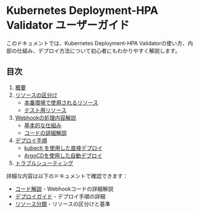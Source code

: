 # Kubernetes Deployment-HPA Validator ユーザーガイド

このドキュメントでは、Kubernetes Deployment-HPA Validatorの使い方、内部の仕組み、デプロイ方法について初心者にもわかりやすく解説します。

## 目次

1. [概要](#概要)
2. [リソースの区分け](#リソースの区分け)
   - [本番環境で使用されるリソース](#本番環境で使用されるリソース)
   - [テスト用リソース](#テスト用リソース)
3. [Webhookの処理内容解説](#webhookの処理内容解説)
   - [基本的な仕組み](#基本的な仕組み)
   - [コードの詳細解説](#コードの詳細解説)
4. [デプロイ手順](#デプロイ手順)
   - [kubectl を使用した直接デプロイ](#kubectl-を使用した直接デプロイ)
   - [ArgoCDを使用した自動デプロイ](#argocdを使用した自動デプロイ)
5. [トラブルシューティング](#トラブルシューティング)

詳細な内容は以下のドキュメントで確認できます：

- [コード解説](code-explanation.md) - Webhookコードの詳細解説
- [デプロイガイド](deployment-guide.md) - デプロイ手順の詳細
- [リソース分類](resource-classification.md) - リソースの区分けと基準